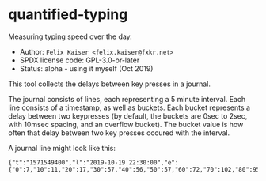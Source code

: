# quantified-typing

Measuring typing speed over the day.

* Author: `Felix Kaiser <felix.kaiser@fxkr.net>`
* SPDX license code: GPL-3.0-or-later
* Status: alpha - using it myself (Oct 2019)

This tool collects the delays between key presses in a journal.

The journal consists of lines, each representing a 5 minute interval.
Each line consists of a timestamp, as well as buckets.
Each bucket represents a delay between two keypresses (by default, the buckets are 0sec to 2sec, with 10msec spacing, and an overflow bucket).
The bucket value is how often that delay between two key presses occured with the interval.

A journal line might look like this:

```
{"t":"1571549400","l":"2019-10-19 22:30:00","e":{"0":7,"10":11,"20":17,"30":57,"40":56,"50":57,"60":72,"70":102,"80":95,"90":51,"100":53,"110":49,"120":61,"130":46,"140":59,"150":60,"160":37,"170":28,"180":17,"190":37,"200":22,"210":7,"220":7,"230":12,"240":12,"250":10,"260":12,"270":16,"280":13,"290":7,"300":5,"310":4,"320":9,"330":6,"340":1,"350":3,"360":4,"370":2,"380":8,"390":4,"400":4,"410":4,"420":3,"430":4,"440":4,"450":1,"460":3,"470":1,"490":1,"510":3,"520":1,"530":1,"540":1,"550":2,"560":3,"570":2,"580":3,"590":1,"600":1,"630":4,"640":1,"660":1,"670":1,"680":1,"710":1,"720":2,"730":1,"750":1,"770":1,"810":1,"820":1,"830":2,"880":2,"920":1,"930":1,"1010":1,"1070":1,"1110":2,"1120":1,"1140":1,"1160":1,"1200":1,"1290":1,"1320":1,"1610":1,"1680":1,"1710":1,"1750":1,"1790":1,"1820":2,"1910":1,"1930":1,"1990":1,"inf":33}}
```
